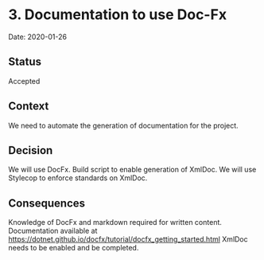 # 3. Documentation to use Doc-Fx

Date: 2020-01-26

## Status

Accepted

## Context

We need to automate the generation of documentation for the project.

## Decision

We will use DocFx.
Build script to enable generation of XmlDoc.
We will use Stylecop to enforce standards on XmlDoc.

## Consequences

Knowledge of DocFx and markdown required for written content. Documentation available at https://dotnet.github.io/docfx/tutorial/docfx_getting_started.html
XmlDoc needs to be enabled and be completed.